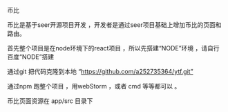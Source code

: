 币比

币比是基于seer开源项目开发 ，开发者是通过seer项目基础上增加币比的页面和路由。

首先整个项目是在node环境下的react项目 ，所以先搭建“NODE”环境 ，请自行百度“NODE”搭建

通过git 把代码克隆到本地  “https://github.com/a252735364/ytf.git”

通过npm 跑整个项目 ，用webStorm ，或者 cmd 等等都可以 。

币比页面资源在 app/src 目录下